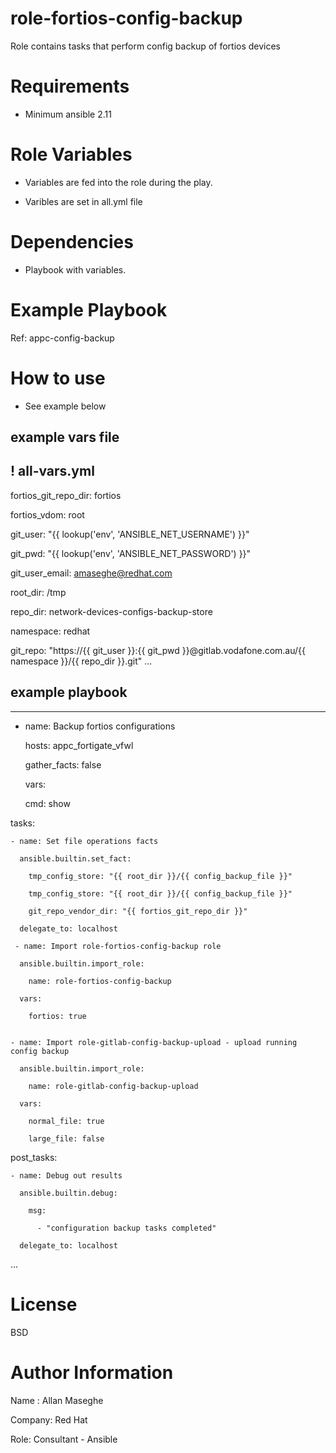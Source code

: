 # role-fortios-config-backup
Role contains tasks that perform config backup of fortios devices

# Requirements
- Minimum ansible 2.11

# Role Variables

- Variables are fed into the role during the play.

- Varibles are set in all.yml file

# Dependencies
- Playbook with variables.

# Example Playbook

Ref: appc-config-backup


# How to use
- See example below

## example vars file

! all-vars.yml
---
fortios_git_repo_dir: fortios

fortios_vdom: root

git_user: "{{ lookup('env', 'ANSIBLE_NET_USERNAME') }}"

git_pwd: "{{ lookup('env', 'ANSIBLE_NET_PASSWORD') }}"

git_user_email: amaseghe@redhat.com

root_dir: /tmp

repo_dir: network-devices-configs-backup-store

namespace: redhat

git_repo: "https://{{ git_user }}:{{ git_pwd }}@gitlab.vodafone.com.au/{{ namespace }}/{{ repo_dir }}.git"
...

## example playbook 
---

- name: Backup fortios configurations

  hosts: appc_fortigate_vfwl

  gather_facts: false

  vars:

    cmd: show

tasks:

    - name: Set file operations facts

      ansible.builtin.set_fact:

        tmp_config_store: "{{ root_dir }}/{{ config_backup_file }}"

        tmp_config_store: "{{ root_dir }}/{{ config_backup_file }}"

        git_repo_vendor_dir: "{{ fortios_git_repo_dir }}"

      delegate_to: localhost

     - name: Import role-fortios-config-backup role

      ansible.builtin.import_role:

        name: role-fortios-config-backup

      vars:

        fortios: true

   
    - name: Import role-gitlab-config-backup-upload - upload running config backup

      ansible.builtin.import_role:

        name: role-gitlab-config-backup-upload

      vars:

        normal_file: true

        large_file: false


  post_tasks:

    - name: Debug out results

      ansible.builtin.debug:

        msg:

          - "configuration backup tasks completed"
          
      delegate_to: localhost
...


# License
BSD

# Author Information
Name : Allan Maseghe

Company: Red Hat

Role: Consultant - Ansible
